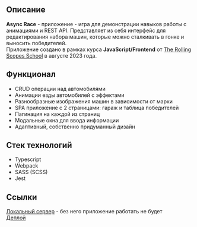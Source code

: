 ## Описание
  **Async Race** - приложение - игра для демонстрации навыков работы с анимациями и REST API. Представляет из себя интерфейс для редактирования набора машин, которые можно сталкивать в гонке и выносить победителей.<br>
  Приложение создано в рамках курса **JavaScript/Frontend** от [The Rolling Scopes School](rs.school) в августе 2023 года.
## Функционал
  - CRUD операции над автомобилями
  - Анимации езды автомобилей с эффектами
  - Разнообразные изображения машин в зависимости от марки
  - SPA приложение с 2 страницами: гараж и таблица победителей
  - Пагинация на каждой из страниц
  - Модальные окна для ввода информации
  - Адаптивный, собственно придуманный дизайн
## Стек технологий
  - Typescript
  - Webpack
  - SASS (SCSS)
  - Jest
## Ссылки
  [Локальный сервер](https://github.com/mikhama/async-race-api) - без него приложение работать не будет<br>
  [Деплой](https://quaqvagit.github.io/css-selectors/)